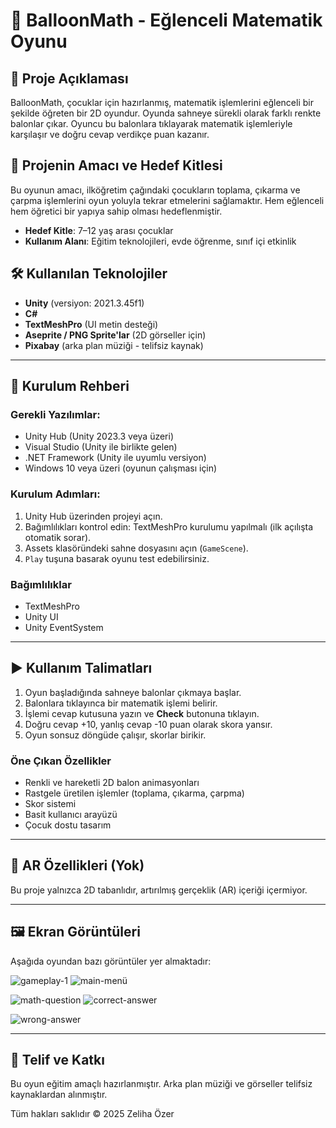 # 🎈 BalloonMath - Eğlenceli Matematik Oyunu

## 📌 Proje Açıklaması

BalloonMath, çocuklar için hazırlanmış, matematik işlemlerini eğlenceli bir şekilde öğreten bir 2D oyundur. Oyunda sahneye sürekli olarak farklı renkte balonlar çıkar. Oyuncu bu balonlara tıklayarak matematik işlemleriyle karşılaşır ve doğru cevap verdikçe puan kazanır.

## 🎯 Projenin Amacı ve Hedef Kitlesi

Bu oyunun amacı, ilköğretim çağındaki çocukların toplama, çıkarma ve çarpma işlemlerini oyun yoluyla tekrar etmelerini sağlamaktır. Hem eğlenceli hem öğretici bir yapıya sahip olması hedeflenmiştir.

- **Hedef Kitle**: 7–12 yaş arası çocuklar
- **Kullanım Alanı**: Eğitim teknolojileri, evde öğrenme, sınıf içi etkinlik

## 🛠️ Kullanılan Teknolojiler

- **Unity** (versiyon: 2021.3.45f1)
- **C#**
- **TextMeshPro** (UI metin desteği)
- **Aseprite / PNG Sprite'lar** (2D görseller için)
- **Pixabay** (arka plan müziği - telifsiz kaynak)

---

## 🔧 Kurulum Rehberi

### Gerekli Yazılımlar:

- Unity Hub (Unity 2023.3 veya üzeri)
- Visual Studio (Unity ile birlikte gelen)
- .NET Framework (Unity ile uyumlu versiyon)
- Windows 10 veya üzeri (oyunun çalışması için)

### Kurulum Adımları:

1. Unity Hub üzerinden projeyi açın.
2. Bağımlılıkları kontrol edin: TextMeshPro kurulumu yapılmalı (ilk açılışta otomatik sorar).
3. Assets klasöründeki sahne dosyasını açın (`GameScene`).
4. `Play` tuşuna basarak oyunu test edebilirsiniz.

### Bağımlılıklar

- TextMeshPro
- Unity UI
- Unity EventSystem

---

## ▶️ Kullanım Talimatları

1. Oyun başladığında sahneye balonlar çıkmaya başlar.
2. Balonlara tıklayınca bir matematik işlemi belirir.
3. İşlemi cevap kutusuna yazın ve **Check** butonuna tıklayın.
4. Doğru cevap +10, yanlış cevap -10 puan olarak skora yansır.
5. Oyun sonsuz döngüde çalışır, skorlar birikir.

### Öne Çıkan Özellikler

- Renkli ve hareketli 2D balon animasyonları
- Rastgele üretilen işlemler (toplama, çıkarma, çarpma)
- Skor sistemi
- Basit kullanıcı arayüzü
- Çocuk dostu tasarım

---

## 🧠 AR Özellikleri (Yok)

Bu proje yalnızca 2D tabanlıdır, artırılmış gerçeklik (AR) içeriği içermiyor.

---

## 🖼️ Ekran Görüntüleri

Aşağıda oyundan bazı görüntüler yer almaktadır:

![gameplay-1](https://github.com/user-attachments/assets/bb1ee487-c98c-4f39-a234-498872322c0d)
![main-menü](https://github.com/user-attachments/assets/ccc067ec-bb3b-455c-be03-e31790b1b136)

![math-question](https://github.com/user-attachments/assets/c4db9063-684a-4c32-830a-6ea2a226ce8f)
![correct-answer](https://github.com/user-attachments/assets/f66be27a-9ba1-4ce8-b392-330e6ac60f4c)

![wrong-answer](https://github.com/user-attachments/assets/b80f2c38-d720-4f12-a51d-93df5c888019)



---

## 📜 Telif ve Katkı

Bu oyun eğitim amaçlı hazırlanmıştır. Arka plan müziği ve görseller telifsiz kaynaklardan alınmıştır.

Tüm hakları saklıdır © 2025 Zeliha Özer
